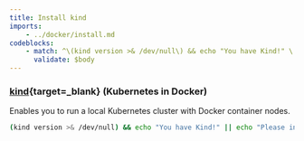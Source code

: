 ```yaml
---
title: Install kind
imports:
    - ../docker/install.md
codeblocks:
    - match: ^\(kind version >& /dev/null\) && echo "You have Kind!" \|\| echo "Please install Kind"$
      validate: $body
---
```


### [kind](https://kind.sigs.k8s.io/docs/user/quick-start){target=_blank} (Kubernetes in Docker)

Enables you to run a local Kubernetes cluster with Docker container nodes.

```bash
(kind version >& /dev/null) && echo "You have Kind!" || echo "Please install Kind"
```
